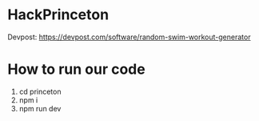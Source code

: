 # HackPrinceton
Devpost: https://devpost.com/software/random-swim-workout-generator
# How to run our code
1. cd princeton
2. npm i
3. npm run dev
